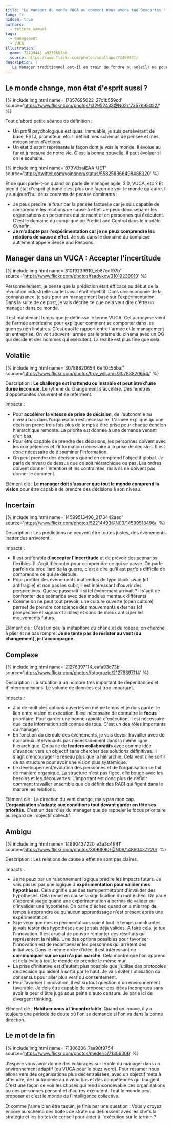 ```yaml
---
title: "Le manager du monde VUCA ou comment nous avons tué Descartes "
lang: fr
hidden: true
authors:
  - retiere_samuel
tags:
  - management
  - VUCA
illustration:
  name: 72499441_b9215607bb
  source: https://www.flickr.com/photos/smallape/72499441/
description: |
   Le manager traditionnel est-il en train de fondre au soleil? Ne pourrait-on pas plutôt parler d'adaptation nécessaire aux changements (climatiques)? Je me propose de vous donner ma vision du manager de demain.
---
```



## Le monde change, mon état d'esprit aussi ?

{% include img.html
    name='17357695022_27c1b559cd'
    source='https://www.flickr.com/photos/132952433@N02/17357695022/'
%}

Tout d'abord petite séance de définition :
- Un profil psychologique est quasi immuable, je suis persévérant de base, ESTJ, promoteur, etc. Il définit mes schémas de pensée et mes mécanismes d'actions.
- Un état d'esprit représente la façon dont je vois le monde. Il évolue au fur et à mesure de notre vie. C'est la bonne nouvelle, il peut évoluer si on le souhaite.

{% include img.html
    name='B79VBsaIEAA-UET'
    source='https://twitter.com/voinonen/status/558258366498488320'
%}

Et de quoi parle-t-on quand on parle de manager agile, 3.0, VUCA, etc ? Et bien d'état d'esprit et donc c'est plus une façon de voir le monde qu'autre. Il y a aujourd'hui deux courants de pensée dominants :
- Je peux prédire le futur par la pensée factuelle car je suis capable de comprendre les relations de cause à effet. Je peux donc séparer les organisations en personnes qui pensent et en personnes qui éxécutent. C'est le domaine du compliqué ou Predict and Control dans le modèle Cynefin.
- **Je m'adapte par l'expérimentation car je ne peux comprendre les relations de cause à effet.** Je suis dans le domaine du complexe autrement appelé Sense and Respond.

## Manager dans un VUCA : Accepter l'incertitude

{% include img.html
    name='31019239910_eb87edf97b'
    source='https://www.flickr.com/photos/fsadykov/31019239910'
%}

Personnellement, je pense que la prédiction était efficace au début de la révolution industrielle car le travail était répétitif. Dans une économie de la connaissance, je suis pour un management basé sur l'expérimentation. Dans la suite de ce post, je vais décrire ce que cela veut dire d'être un manager dans ce monde.

Il est maintenant temps que je définisse le terme VUCA. Cet acronyme vient de l'armée américaine pour expliquer comment se comporter dans les guerres non linéaires. C'est quoi le rapport entre l'armée et le management en entreprise. On voit souvent l'armée par le prisme du cinéma avec un QG qui décide et des hommes qui exécutent. La réalité est plus fine que cela. 

## Volatile

{% include img.html
    name='30788820654_6e40c55baf'
    source='https://www.flickr.com/photos/troy_williams/30788820654/'
%}

Description : **Le challenge est inattendu ou instable et peut être d'une durée inconnue.** Le rythme du changement s'accélère. Des fenêtres d'opportunités s'ouvrent et se referment.

Impacts :
- Pour **accélérer la vitesse de prise de décision**, de l'autonomie au niveau bas dans l'organisation est nécessaire. L'armée explique qu'une décision prend trois fois plus de temps à être prise pour chaque échelon hiérarchique remonté. La priorité est donnée à une demande venant d'en bas.
- Pour être capable de prendre des décisions, les personnes doivent avec les compétences et l'information nécessaire à la prise de décision. Il est donc nécessaire de disséminer l'information.
- On peut prendre des décisions quand on comprend l'objectif global. Je parle de niveau du dessus que ce soit hiérarchique ou pas. Les ordres doivent donner l'intention et les contraintes, mais ils ne doivent pas donner le comment.

Elément clé : **Le manager doit s'assurer que tout le monde comprend la vision** pour être capable de prendre des décisions à son niveau.

## Incertain

{% include img.html
    name='14599513496_2173442aed'
    source='https://www.flickr.com/photos/52214493@N03/14599513496/'
%}

Description : Les prédictions ne peuvent être toutes justes, des évènements inattendus arriveront.

Impacts :
- Il est préférable d'**accepter l'incertitude** et de prévoir des scénarios flexibles. Il s'agit d'écouter pour comprendre ce qui se passe. On parle parfois du brouillard de la guerre, c'est à dire qu'il est parfois difficile de comprendre ce qui se déroule.
- Pour profiter des évènements inattendus de type black swan (cf antifragile) et non pas les subir, il est intéressant d'ouvrir des perspectives. Que se passerait il si tel évènement arrivait ? Il s'agit de confronter des scénarios avec des modèles mentaux différents.
- Comme on ne peut tout prévoir, une culture ouverte (open culture) permet de prendre conscience des mouvements externes (cf prospective et signaux failbles) et donc de mieux anticiper les mouvements futurs.

Elément clé : C'est un peu la métaphore du chène et du roseau, on cherche à plier et ne pas rompre. **Je ne tente pas de résister au vent (du changement), je l'accompagne.**

## Complexe

{% include img.html
    name='21276397114_eafa93c73b'
    source='https://www.flickr.com/photos/fotograzio/21276397114'
%}

Description : La situation a un nombre très important de dépendances et d'interconnexions. Le volume de données est trop important.

Impacts :
- J'ai de multiples options ouvertes en même temps et je dois garder le lien entre vision et exécution. Il est nécessaire de connaitre le **focus** prioritaire. Pour garder une bonne rapidité d'exécution, il est nécessaire que cette information soit connue de tous. C'est un des rôles importants du manager.
- En fonction du déroulé des évènements, je vais devoir travailler avec de nombreux intervenants pas nécessairement dans la même ligne hiérarchique. On parle de **leaders collaboratifs** avec comme idée d'avancer vers un objectif sans chercher des solutions définitives. Il s'agit d'encourager le réseau plus que la hiérarchie. Cela veut dire sortir de sa structure pour avoir une vision plus systémique.
- Le développement/évolution des personnes et de l'organisation se fait de manière organique. La structure n'est pas figée, elle bouge avec les besoins et les découvertes. L'important est donc plus de définir comment travailler ensemble que de définir des RACI qui figent dans le marbre les relations.

Elément clé : La direction du vent change, mais pas mon cap. **L'organisation s'adapte aux conditions tout devant garder en tête ses priorités.** C'est un des rôles du manager que de rappeler le focus prioritaire au regard de l'objectif collectif.

## Ambigu

{% include img.html
    name='14890437220_e3a3c4ff41'
    source='https://www.flickr.com/photos/39908901@N06/14890437220/'
%}

Description : Les relations de cause à effet ne sont pas claires.

Impacts :
- Je ne peux par un raisonnement logique prédire les impacts futurs. Je vais passer par une logique d'**expérimentation pour valider mes hypothèses**. Cela signifie que des tests permettront d'invalider des hypothèses. Cela remet en cause la signification du mot échec. On parle d'apprentissage quand une expérimentation a permis de valider ou d'invalider une hypothèse. On parle d'échec quand on a mis trop de temps à apprendre ou qu'aucun apprentissage n'est présent après une expérimentation.
- Si je veux que mes expérimentations soient tout le temps concluantes, je vais tester des hypothèses que je sais déjà valides. A faire cela, je tue l'innovation. Il est crucial de pouvoir remonter des résultats qui représentent la réalité. Une des options possibles pour favoriser l'innovation est de récompenser les personnes qui arrêtent des initiatives. Dans le même ordre d'idée, il est intéressant de **communiquer sur ce qui n'a pas marché**. Cela montre que l'on apprend et cela évite à tout le monde de prendre le même mur.
- La prise d'initiative est d'autant plus possible que j'utilise des protocoles de décision qui aident à sortir par le haut. Je vais éviter l'utilisation du consensus pour aller plus vers du consentement.
- Pour favoriser l'innovation, il est surtout question d'un environnement favorable. Je dois être capable de proposer des idées incongrues sans avoir la peur d'être jugé sous peine d'auto censure. Je parle ici de divergent thinking.

Elément clé : **Habituer vous à l'inconfortable**. Quand on innove, il y a toujours une période de doute où l'on se demande si l'on va dans la bonne direction.

## Le mot de la fin

{% include img.html
    name='71306306_7aa90f9754'
    source='https://www.flickr.com/photos/mederic/71306306'
%}

J'espère vous avoir donné des éclairages sur le rôle du manager dans un environnement adaptif (ou VUCA pour le buzz word). Pour résumer nous allons vers des organisations plus décentralisées, avec un objectif méta à atteindre, de l'autonomie au niveau bas et des compétences qui bougent. C'est une façon de voir les choses qui rend inconcevable des organisations ou des personnes pensent et d'autres exécutent. Tout le monde peut proposer et c'est le monde de l'intelligence collective.

Et comme j'aime bien être taquin, je finis par une question : Vous y croyez encore au schéma des boites de strate qui définissent avec les chefs la stratégie et les boites de conseil pour aider à l'exécution sur le terrain ?
